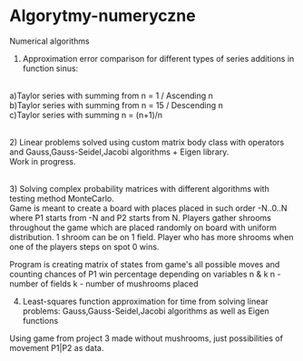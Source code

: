 # Algorytmy-numeryczne

Numerical algorithms

1) Approximation error comparison for different types of series additions in function sinus:

<br/>a)Taylor series with summing from n = 1 / Ascending n
<br/>b)Taylor series with summing from n = 15 / Descending n
<br/>c)Taylor series with summing n = (n+1)/n

<br/>2) Linear problems solved using custom matrix body class with operators and Gauss,Gauss-Seidel,Jacobi algorithms + Eigen library.
<br/>Work in progress.

<br/>3) Solving complex probability matrices with different algorithms with testing method MonteCarlo.
<br/>
Game is meant to create a board with places placed in such order  -N..0..N where P1 starts from -N and P2 starts from N. 
Players gather shrooms throughout the game which are placed randomly on board with uniform distribution. 1 shroom can be on 1 field.
Player who has more shrooms when one of the players steps on spot 0 wins.

Program is creating matrix of states from game's all possible moves and counting chances of P1 win percentage depending on variables n & k
n - number of fields
k - number of mushrooms placed

4) Least-squares function approximation for time from solving linear problems: 
Gauss,Gauss-Seidel,Jacobi algorithms as well as Eigen functions

Using game from project 3 made without mushrooms, just possibilities of movement P1|P2 as data.

